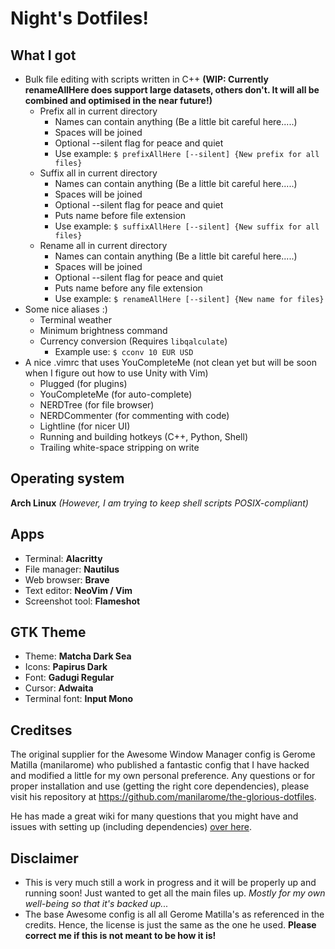 # Night's Dotfiles!
## What I got
- Bulk file editing with scripts written in C++ **(WIP: Currently renameAllHere does support large datasets, others don't.  It will all be combined and optimised in the near future!)**
    - Prefix all in current directory
        - Names can contain anything (Be a little bit careful here.....)
        - Spaces will be joined
        - Optional --silent flag for peace and quiet
        - Use example: `$ prefixAllHere [--silent] {New prefix for all files}`
    - Suffix all in current directory
        - Names can contain anything (Be a little bit careful here.....)
        - Spaces will be joined
        - Optional --silent flag for peace and quiet
        - Puts name before file extension
        - Use example: `$ suffixAllHere [--silent] {New suffix for all files}`
    - Rename all in current directory
        - Names can contain anything (Be a little bit careful here.....)
        - Spaces will be joined
        - Optional --silent flag for peace and quiet
        - Puts name before any file extension
        - Use example: `$ renameAllHere [--silent] {New name for files}`
- Some nice aliases :)
    - Terminal weather
    - Minimum brightness command
    - Currency conversion (Requires `libqalculate`)
        - Example use: `$ cconv 10 EUR USD`
- A nice .vimrc that uses YouCompleteMe (not clean yet but will be soon when I figure out how to use Unity with Vim)
    - Plugged (for plugins)
    - YouCompleteMe (for auto-complete)
    - NERDTree (for file browser)
    - NERDCommenter (for commenting with code)
    - Lightline (for nicer UI)
    - Running and building hotkeys (C++, Python, Shell)
    - Trailing white-space stripping on write

## Operating system
**Arch Linux**
*(However, I am trying to keep shell scripts POSIX-compliant)*

## Apps
- Terminal: **Alacritty**
- File manager: **Nautilus**
- Web browser: **Brave**
- Text editor: **NeoVim / Vim**
- Screenshot tool: **Flameshot**

## GTK Theme
- Theme: **Matcha Dark Sea**
- Icons: **Papirus Dark**
- Font: **Gadugi Regular**
- Cursor: **Adwaita**
- Terminal font: **Input Mono**

## Creditses
The original supplier for the Awesome Window Manager config is Gerome Matilla (manilarome) who published a fantastic config that I have hacked and modified a little for my own personal preference.  Any questions or for proper installation and use (getting the right core dependencies), please visit his repository at <https://github.com/manilarome/the-glorious-dotfiles>.

He has made a great wiki for many questions that you might have and issues with setting up (including dependencies) [over here](https://github.com/manilarome/the-glorious-dotfiles/wiki).

## Disclaimer
- This is very much still a work in progress and it will be properly up and running soon!  Just wanted to get all the main files up.  *Mostly for my own well-being so that it's backed up...*
- The base Awesome config is all all Gerome Matilla's as referenced in the credits.  Hence, the license is just the same as the one he used.  **Please correct me if this is not meant to be how it is!**
